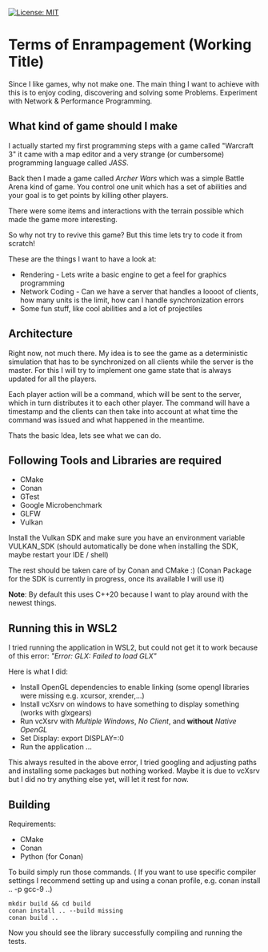 [![License: MIT](https://img.shields.io/badge/License-MIT-blue.svg)](https://opensource.org/licenses/MIT)

# Terms of Enrampagement (Working Title)

Since I like games, why not make one. The main thing I want to achieve with this is to enjoy coding, discovering and solving some Problems. Experiment with Network & Performance Programming.

## What kind of game should I make

I actually started my first programming steps with a game called "Warcraft 3" it came with a map editor and a very strange (or cumbersome) programming language called *JASS*.

Back then I made a game called *Archer Wars* which was a simple Battle Arena kind of game. You control one unit which has a set of abilities and your goal is to get points by killing other players.

There were some items and interactions with the terrain possible which made the game more interesting.

So why not try to revive this game? But this time lets try to code it from scratch!

These are the things I want to have a look at:

* Rendering - Lets write a basic engine to get a feel for graphics programming
* Network Coding - Can we have a server that handles a loooot of clients, how many units is the limit, how can I handle synchronization errors
* Some fun stuff, like cool abilities and a lot of projectiles

## Architecture

Right now, not much there. My idea is to see the game as a deterministic simulation that has to be synchronized on all clients while the server is the master. For this I will try to implement one game state that is always updated for all the players.

Each player action will be a command, which will be sent to the server, which in turn distributes it to each other player. The command will have a timestamp and the clients can then take into account at what time the command was issued and what happened in the meantime.

Thats the basic Idea, lets see what we can do.

## Following Tools and Libraries are required

* CMake
* Conan
* GTest
* Google Microbenchmark
* GLFW
* Vulkan

Install the Vulkan SDK and make sure you have an environment variable VULKAN_SDK (should automatically be done when installing the SDK, maybe restart your IDE / shell)

The rest should be taken care of by Conan and CMake :) (Conan Package for the SDK is currently in progress, once its available I will use it)

**Note**: By default this uses C++20 because I want to play around with the newest things.

## Running this in WSL2

I tried running the application in WSL2, but could not get it to work because of this error:
*"Error: GLX: Failed to load GLX"*

Here is what I did:

* Install OpenGL dependencies to enable linking (some opengl libraries were missing e.g. xcursor, xrender,...)
* Install vcXsrv on windows to have something to display something (works with glxgears)
* Run vcXsrv with *Multiple Windows*, *No Client*, and **without** *Native OpenGL*
* Set Display: export DISPLAY=:0
* Run the application ...

This always resulted in the above error, I tried googling and adjusting paths and installing some packages but nothing worked. Maybe it is due to vcXsrv but I did no try anything else yet, will let it rest for now.

## Building

Requirements:

* CMake
* Conan
* Python (for Conan)

To build simply run those commands. ( If you want to use specific compiler settings I recommend setting up and using a conan profile, e.g. conan install .. -p gcc-9 ..)

```shell
mkdir build && cd build
conan install .. --build missing
conan build ..
```

Now you should see the library successfully compiling and running the tests.
